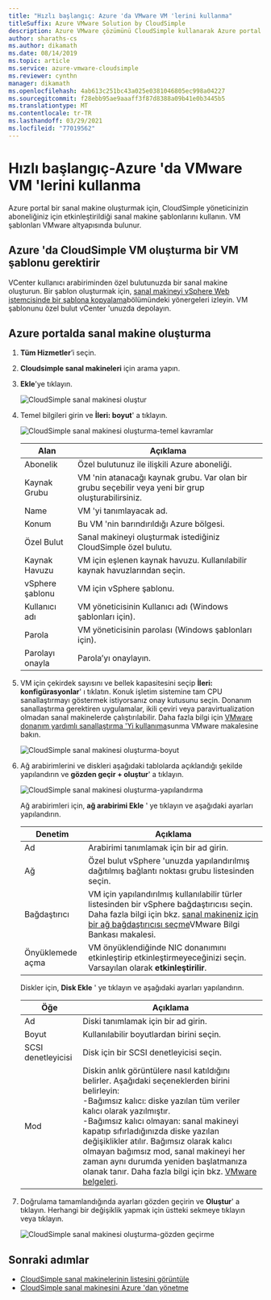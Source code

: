 ```yaml
---
title: "Hızlı başlangıç: Azure 'da VMware VM 'lerini kullanma"
titleSuffix: Azure VMware Solution by CloudSimple
description: Azure VMware çözümünü CloudSimple kullanarak Azure portal VMware VM 'lerini yapılandırma ve kullanma hakkında bilgi edinin
author: sharaths-cs
ms.author: dikamath
ms.date: 08/14/2019
ms.topic: article
ms.service: azure-vmware-cloudsimple
ms.reviewer: cynthn
manager: dikamath
ms.openlocfilehash: 4ab613c251bc43a025e0381046805ec998a04227
ms.sourcegitcommit: f28ebb95ae9aaaff3f87d8388a09b41e0b3445b5
ms.translationtype: MT
ms.contentlocale: tr-TR
ms.lasthandoff: 03/29/2021
ms.locfileid: "77019562"
---
```

# <a name="quickstart---consume-vmware-vms-on-azure"></a>Hızlı başlangıç-Azure 'da VMware VM 'lerini kullanma

Azure portal bir sanal makine oluşturmak için, CloudSimple yöneticinizin aboneliğiniz için etkinleştirildiği sanal makine şablonlarını kullanın. VM şablonları VMware altyapısında bulunur.

## <a name="cloudsimple-vm-creation-on-azure-requires-a-vm-template"></a>Azure 'da CloudSimple VM oluşturma bir VM şablonu gerektirir

VCenter kullanıcı arabiriminden özel bulutunuzda bir sanal makine oluşturun. Bir şablon oluşturmak için, [sanal makineyi vSphere Web istemcisinde bir şablona kopyalama](https://docs.vmware.com/en/VMware-vSphere/6.7/com.vmware.vsphere.vm_admin.doc/GUID-FE6DE4DF-FAD0-4BB0-A1FD-AFE9A40F4BFE.html)bölümündeki yönergeleri izleyin. VM şablonunu özel bulut vCenter 'unuzda depolayın.

## <a name="create-a-virtual-machine-in-the-azure-portal"></a>Azure portalda sanal makine oluşturma

1. **Tüm Hizmetler**’i seçin.

2. **Cloudsimple sanal makineleri** için arama yapın.

3. **Ekle**'ye tıklayın.

    ![CloudSimple sanal makinesi oluştur](media/create-cloudsimple-virtual-machine.png)

4. Temel bilgileri girin ve **İleri: boyut**' a tıklayın.

    ![CloudSimple sanal makinesi oluşturma-temel kavramlar](media/create-cloudsimple-virtual-machine-basic-info.png)

    | Alan | Açıklama |
    | ------------ | ------------- |
    | Abonelik | Özel bulutunuz ile ilişkili Azure aboneliği.  |
    | Kaynak Grubu | VM 'nin atanacağı kaynak grubu. Var olan bir grubu seçebilir veya yeni bir grup oluşturabilirsiniz. |
    | Name | VM 'yi tanımlayacak ad.  |
    | Konum | Bu VM 'nin barındırıldığı Azure bölgesi.  |
    | Özel Bulut | Sanal makineyi oluşturmak istediğiniz CloudSimple özel bulutu. |
    | Kaynak Havuzu | VM için eşlenen kaynak havuzu. Kullanılabilir kaynak havuzlarından seçin. |
    | vSphere şablonu | VM için vSphere şablonu.  |
    | Kullanıcı adı | VM yöneticisinin Kullanıcı adı (Windows şablonları için).|
    | Parola |  VM yöneticisinin parolası (Windows şablonları için). |
    | Parolayı onayla | Parola’yı onaylayın. |

5. VM için çekirdek sayısını ve bellek kapasitesini seçip **İleri: konfigürasyonlar**' ı tıklatın. Konuk işletim sistemine tam CPU sanallaştırmayı göstermek istiyorsanız onay kutusunu seçin. Donanım sanallaştırma gerektiren uygulamalar, ikili çeviri veya paravirtualization olmadan sanal makinelerde çalıştırılabilir. Daha fazla bilgi için <a href="https://docs.vmware.com/en/VMware-vSphere/6.5/com.vmware.vsphere.vm_admin.doc/GUID-2A98801C-68E8-47AF-99ED-00C63E4857F6.html" target="_blank">VMware donanım yardımlı sanallaştırma 'Yi kullanıma</a>sunma VMware makalesine bakın.

    ![CloudSimple sanal makinesi oluşturma-boyut](media/create-cloudsimple-virtual-machine-size.png)

6. Ağ arabirimlerini ve diskleri aşağıdaki tablolarda açıklandığı şekilde yapılandırın ve **gözden geçir + oluştur**' a tıklayın.

    ![CloudSimple sanal makinesi oluşturma-yapılandırma](media/create-cloudsimple-virtual-machine-configurations.png)

    Ağ arabirimleri için, **ağ arabirimi Ekle** ' ye tıklayın ve aşağıdaki ayarları yapılandırın.

    | Denetim | Açıklama |
    | ------------ | ------------- |
    | Ad | Arabirimi tanımlamak için bir ad girin.  |
    | Ağ | Özel bulut vSphere 'unuzda yapılandırılmış dağıtılmış bağlantı noktası grubu listesinden seçin.  |
    | Bağdaştırıcı | VM için yapılandırılmış kullanılabilir türler listesinden bir vSphere bağdaştırıcısı seçin. Daha fazla bilgi için bkz. <a href="https://kb.vmware.com/s/article/1001805" target="_blank">sanal makineniz için bir ağ bağdaştırıcısı seçme</a>VMware Bilgi Bankası makalesi. |
    | Önyüklemede açma | VM önyüklendiğinde NIC donanımını etkinleştirip etkinleştirmeyeceğinizi seçin. Varsayılan olarak **etkinleştirilir**. |

    Diskler için, **Disk Ekle** ' ye tıklayın ve aşağıdaki ayarları yapılandırın.

    | Öğe | Açıklama |
    | ------------ | ------------- |
    | Ad | Diski tanımlamak için bir ad girin.  |
    | Boyut | Kullanılabilir boyutlardan birini seçin.  |
    | SCSI denetleyicisi | Disk için bir SCSI denetleyicisi seçin.  |
    | Mod | Diskin anlık görüntülere nasıl katıldığını belirler. Aşağıdaki seçeneklerden birini belirleyin: <br> -Bağımsız kalıcı: diske yazılan tüm veriler kalıcı olarak yazılmıştır.<br> -Bağımsız kalıcı olmayan: sanal makineyi kapatıp sıfırladığınızda diske yazılan değişiklikler atılır.  Bağımsız olarak kalıcı olmayan bağımsız mod, sanal makineyi her zaman aynı durumda yeniden başlatmanıza olanak tanır. Daha fazla bilgi için bkz. <a href="https://docs.vmware.com/en/VMware-vSphere/6.5/com.vmware.vsphere.vm_admin.doc/GUID-8B6174E6-36A8-42DA-ACF7-0DA4D8C5B084.html" target="_blank">VMware belgeleri</a>.

7. Doğrulama tamamlandığında ayarları gözden geçirin ve **Oluştur**' a tıklayın. Herhangi bir değişiklik yapmak için üstteki sekmeye tıklayın veya tıklayın.

    ![CloudSimple sanal makinesi oluşturma-gözden geçirme](media/create-cloudsimple-virtual-machine-review.png)

## <a name="next-steps"></a>Sonraki adımlar

* [CloudSimple sanal makinelerinin listesini görüntüle](azure-create-vm.md#view-list-of-cloudsimple-virtual-machines)
* [CloudSimple sanal makinesini Azure 'dan yönetme](azure-manage-vm.md)
